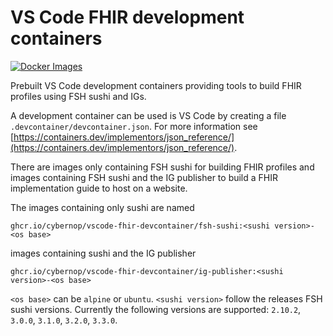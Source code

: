 # VS Code FHIR development containers

[![Docker Images](https://github.com/cybernop/vscode-fhir-devcontainer/actions/workflows/docker.yaml/badge.svg)](https://github.com/cybernop/vscode-fhir-devcontainer/actions/workflows/docker.yaml)

Prebuilt VS Code development containers providing tools to build FHIR profiles using FSH sushi and IGs.

A development container can be used is VS Code by creating a file `.devcontainer/devcontainer.json`. For more information see [https://containers.dev/implementors/json_reference/](https://containers.dev/implementors/json_reference/).

There are images only containing FSH sushi for building FHIR profiles and images containing FSH sushi and the IG publisher to build a FHIR implementation guide to host on a website.

The images containing only sushi are named

```
ghcr.io/cybernop/vscode-fhir-devcontainer/fsh-sushi:<sushi version>-<os base>
```

images containing sushi and the IG publisher

```
ghcr.io/cybernop/vscode-fhir-devcontainer/ig-publisher:<sushi version>-<os base>
```

`<os base>` can be `alpine` or `ubuntu`. `<sushi version>` follow the releases FSH sushi versions. Currently the following versions are supported: `2.10.2`, `3.0.0`, `3.1.0`, `3.2.0`, `3.3.0`.
